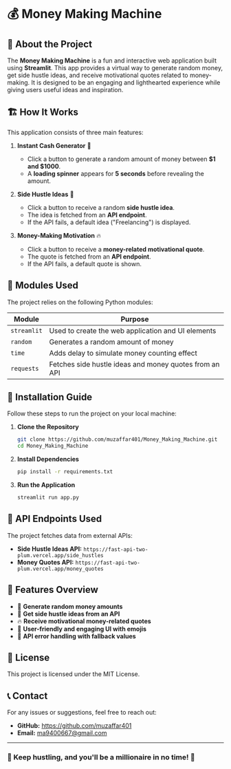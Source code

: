 # 💰 Money Making Machine

## 🚀 About the Project
The **Money Making Machine** is a fun and interactive web application built using **Streamlit**. This app provides a virtual way to generate random money, get side hustle ideas, and receive motivational quotes related to money-making. It is designed to be an engaging and lighthearted experience while giving users useful ideas and inspiration.

## 🏗️ How It Works
This application consists of three main features:
1. **Instant Cash Generator** 🎰
   - Click a button to generate a random amount of money between **$1 and $1000**.
   - A **loading spinner** appears for **5 seconds** before revealing the amount.

2. **Side Hustle Ideas** 💼
   - Click a button to receive a random **side hustle idea**.
   - The idea is fetched from an **API endpoint**.
   - If the API fails, a default idea ("Freelancing") is displayed.

3. **Money-Making Motivation** 🔥
   - Click a button to receive a **money-related motivational quote**.
   - The quote is fetched from an **API endpoint**.
   - If the API fails, a default quote is shown.

## 🔧 Modules Used
The project relies on the following Python modules:

| Module    | Purpose |
|-----------|---------|
| `streamlit` | Used to create the web application and UI elements |
| `random` | Generates a random amount of money |
| `time` | Adds delay to simulate money counting effect |
| `requests` | Fetches side hustle ideas and money quotes from an API |

## 📜 Installation Guide
Follow these steps to run the project on your local machine:

1. **Clone the Repository**
   ```sh
   git clone https://github.com/muzaffar401/Money_Making_Machine.git
   cd Money_Making_Machine
   ```

2. **Install Dependencies**
   ```sh
   pip install -r requirements.txt
   ```

3. **Run the Application**
   ```sh
   streamlit run app.py
   ```

## 🔗 API Endpoints Used
The project fetches data from external APIs:
- **Side Hustle Ideas API:** `https://fast-api-two-plum.vercel.app/side_hustles`
- **Money Quotes API:** `https://fast-api-two-plum.vercel.app/money_quotes`

## 🎯 Features Overview
- 🎰 **Generate random money amounts**
- 💼 **Get side hustle ideas from an API**
- 🔥 **Receive motivational money-related quotes**
- 🎨 **User-friendly and engaging UI with emojis**
- 🚀 **API error handling with fallback values**

## 📜 License
This project is licensed under the MIT License.

## 📞 Contact
For any issues or suggestions, feel free to reach out:
- **GitHub:** https://github.com/muzaffar401
- **Email:** ma9400667@gmail.com

---
### 🌟 Keep hustling, and you'll be a millionaire in no time! 🌟

